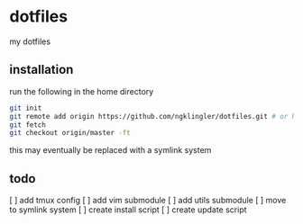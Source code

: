 # dotfiles
my dotfiles

## installation
run the following in the home directory
```bash
git init
git remote add origin https://github.com/ngklingler/dotfiles.git # or https://github.com/ngklingler/dotfiles.git
git fetch
git checkout origin/master -ft
```
this may eventually be replaced with a symlink system

## todo
[ ] add tmux config
[ ] add vim submodule
[ ] add utils submodule
[ ] move to symlink system
[ ] create install script
[ ] create update script
